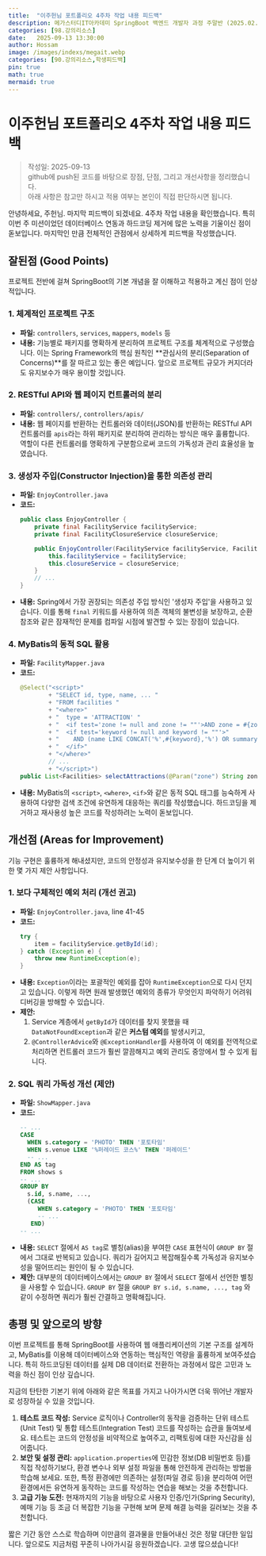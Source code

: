 ```yaml
---
title:  "이주헌님 포트폴리오 4주차 작업 내용 피드백"
description: 메가스터디IT아카데미 SpringBoot 백엔드 개발자 과정 주말반 (2025.02.22 ~ 2025.09.13). 이주헌님의 포트폴리오 4주차 작업 내용에 대한 피드백
categories: [98.강의리소스]
date:   2025-09-13 13:30:00
author: Hossam
image: /images/indexs/megait.webp
categories: [90.강의리소스,학생피드백]
pin: true
math: true
mermaid: true
---
```


# 이주헌님 포트폴리오 4주차 작업 내용 피드백

> 작성일: 2025-09-13<br/>
> github에 push된 코드를 바탕으로 장점, 단점, 그리고 개선사항을 정리했습니다.<br/>
> 아래 사항은 참고만 하시고 적용 여부는 본인이 직접 판단하시면 됩니다.

안녕하세요, 주헌님. 마지막 피드백이 되겠네요. 4주차 작업 내용을 확인했습니다. 특히 이번 주 미션이었던 데이터베이스 연동과 하드코딩 제거에 많은 노력을 기울이신 점이 돋보입니다. 마지막인 만큼 전체적인 관점에서 상세하게 피드백을 작성했습니다.

## 잘된점 (Good Points)

프로젝트 전반에 걸쳐 SpringBoot의 기본 개념을 잘 이해하고 적용하고 계신 점이 인상적입니다.

### 1. 체계적인 프로젝트 구조

- **파일:** `controllers`, `services`, `mappers`, `models` 등
- **내용:** 기능별로 패키지를 명확하게 분리하여 프로젝트 구조를 체계적으로 구성했습니다. 이는 Spring Framework의 핵심 원칙인 **관심사의 분리(Separation of Concerns)**를 잘 따르고 있는 좋은 예입니다. 앞으로 프로젝트 규모가 커지더라도 유지보수가 매우 용이할 것입니다.

### 2. RESTful API와 웹 페이지 컨트롤러의 분리

- **파일:** `controllers/`, `controllers/apis/`
- **내용:** 웹 페이지를 반환하는 컨트롤러와 데이터(JSON)를 반환하는 RESTful API 컨트롤러를 `apis`라는 하위 패키지로 분리하여 관리하는 방식은 매우 훌륭합니다. 역할이 다른 컨트롤러를 명확하게 구분함으로써 코드의 가독성과 관리 효율성을 높였습니다.

### 3. 생성자 주입(Constructor Injection)을 통한 의존성 관리

- **파일:** `EnjoyController.java`
- **코드:**
  ```java
  public class EnjoyController {
      private final FacilityService facilityService;
      private final FacilityClosureService closureService;

      public EnjoyController(FacilityService facilityService, FacilityClosureService closureService) {
          this.facilityService = facilityService;
          this.closureService = closureService;
      }
      // ...
  }
  ```
- **내용:** Spring에서 가장 권장되는 의존성 주입 방식인 '생성자 주입'을 사용하고 있습니다. 이를 통해 `final` 키워드를 사용하여 의존 객체의 불변성을 보장하고, 순환 참조와 같은 잠재적인 문제를 컴파일 시점에 발견할 수 있는 장점이 있습니다.

### 4. MyBatis의 동적 SQL 활용

- **파일:** `FacilityMapper.java`
- **코드:**
  ```java
  @Select("<script>"
          + "SELECT id, type, name, ... "
          + "FROM facilities "
          + "<where>"
          + "  type = 'ATTRACTION' "
          + "  <if test='zone != null and zone != ""'>AND zone = #{zone}</if>"
          + "  <if test='keyword != null and keyword != ""'>"
          + "    AND (name LIKE CONCAT('%',#{keyword},'%') OR summary LIKE CONCAT('%',#{keyword},'%'))"
          + "  </if>"
          + "</where>"
          // ...
          + "</script>")
  public List<Facilities> selectAttractions(@Param("zone") String zone, @Param("keyword") String keyword);
  ```
- **내용:** MyBatis의 `<script>`, `<where>`, `<if>`와 같은 동적 SQL 태그를 능숙하게 사용하여 다양한 검색 조건에 유연하게 대응하는 쿼리를 작성했습니다. 하드코딩을 제거하고 재사용성 높은 코드를 작성하려는 노력이 돋보입니다.

## 개선점 (Areas for Improvement)

기능 구현은 훌륭하게 해내셨지만, 코드의 안정성과 유지보수성을 한 단계 더 높이기 위한 몇 가지 제안 사항입니다.

### 1. 보다 구체적인 예외 처리 (개선 권고)

- **파일:** `EnjoyController.java`, line 41-45
- **코드:**
  ```java
  try {
      item = facilityService.getById(id);
  } catch (Exception e) {
      throw new RuntimeException(e);
  }
  ```
- **내용:** `Exception`이라는 포괄적인 예외를 잡아 `RuntimeException`으로 다시 던지고 있습니다. 이렇게 하면 원래 발생했던 예외의 종류가 무엇인지 파악하기 어려워 디버깅을 방해할 수 있습니다.
- **제안:**
    1. Service 계층에서 `getById`가 데이터를 찾지 못했을 때 `DataNotFoundException`과 같은 **커스텀 예외**를 발생시키고,
    2. `@ControllerAdvice`와 `@ExceptionHandler`를 사용하여 이 예외를 전역적으로 처리하면 컨트롤러 코드가 훨씬 깔끔해지고 예외 관리도 중앙에서 할 수 있게 됩니다.

### 2. SQL 쿼리 가독성 개선 (제안)

- **파일:** `ShowMapper.java`
- **코드:**
  ```sql
  -- ...
  CASE
    WHEN s.category = 'PHOTO' THEN '포토타임'
    WHEN s.venue LIKE '%퍼레이드 코스%' THEN '퍼레이드'
    -- ...
  END AS tag
  FROM shows s
  -- ...
  GROUP BY
    s.id, s.name, ...,
    (CASE
       WHEN s.category = 'PHOTO' THEN '포토타임'
       -- ...
     END)
  -- ...
  ```
- **내용:** `SELECT` 절에서 `AS tag`로 별칭(alias)을 부여한 `CASE` 표현식이 `GROUP BY` 절에서 그대로 반복되고 있습니다. 쿼리가 길어지고 복잡해질수록 가독성과 유지보수성을 떨어뜨리는 원인이 될 수 있습니다.
- **제안:** 대부분의 데이터베이스에서는 `GROUP BY` 절에서 `SELECT` 절에서 선언한 별칭을 사용할 수 있습니다. `GROUP BY` 절을 `GROUP BY s.id, s.name, ..., tag` 와 같이 수정하면 쿼리가 훨씬 간결하고 명확해집니다.

## 총평 및 앞으로의 방향

이번 프로젝트를 통해 SpringBoot를 사용하여 웹 애플리케이션의 기본 구조를 설계하고, MyBatis를 이용해 데이터베이스와 연동하는 핵심적인 역량을 훌륭하게 보여주셨습니다. 특히 하드코딩된 데이터를 실제 DB 데이터로 전환하는 과정에서 많은 고민과 노력을 하신 점이 인상 깊습니다.

지금의 탄탄한 기본기 위에 아래와 같은 목표를 가지고 나아가시면 더욱 뛰어난 개발자로 성장하실 수 있을 것입니다.

1.  **테스트 코드 작성:** Service 로직이나 Controller의 동작을 검증하는 단위 테스트(Unit Test) 및 통합 테스트(Integration Test) 코드를 작성하는 습관을 들여보세요. 테스트는 코드의 안정성을 비약적으로 높여주고, 리팩토링에 대한 자신감을 심어줍니다.
2.  **보안 및 설정 관리:** `application.properties`에 민감한 정보(DB 비밀번호 등)를 직접 작성하기보다, 환경 변수나 외부 설정 파일을 통해 안전하게 관리하는 방법을 학습해 보세요. 또한, 특정 환경에만 의존하는 설정(파일 경로 등)을 분리하여 어떤 환경에서든 유연하게 동작하는 코드를 작성하는 연습을 해보는 것을 추천합니다.
3.  **고급 기능 도전:** 현재까지의 기능을 바탕으로 사용자 인증/인가(Spring Security), 예매 기능 등 조금 더 복잡한 기능을 구현해 보며 문제 해결 능력을 길러보는 것을 추천합니다.

짧은 기간 동안 스스로 학습하며 이만큼의 결과물을 만들어내신 것은 정말 대단한 일입니다. 앞으로도 지금처럼 꾸준히 나아가시길 응원하겠습니다. 고생 많으셨습니다!